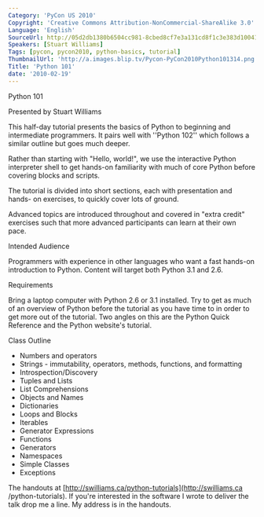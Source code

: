 ```yaml
---
Category: 'PyCon US 2010'
Copyright: 'Creative Commons Attribution-NonCommercial-ShareAlike 3.0'
Language: 'English'
SourceUrl: http://05d2db1380b6504cc981-8cbed8cf7e3a131cd8f1c3e383d10041.r93.cf2.rackcdn.com/pycon-us-2010/287_python-101.m4v
Speakers: [Stuart Williams]
Tags: [pycon, pycon2010, python-basics, tutorial]
ThumbnailUrl: 'http://a.images.blip.tv/Pycon-PyCon2010Python101314.png'
Title: 'Python 101'
date: '2010-02-19'
---
```

Python 101

Presented by Stuart Williams

This half-day tutorial presents the basics of Python to beginning and
intermediate programmers. It pairs well with ''Python 102'' which follows a
similar outline but goes much deeper.

Rather than starting with "Hello, world!", we use the interactive Python
interpreter shell to get hands-on familiarity with much of core Python before
covering blocks and scripts.

The tutorial is divided into short sections, each with presentation and hands-
on exercises, to quickly cover lots of ground.

Advanced topics are introduced throughout and covered in "extra credit"
exercises such that more advanced participants can learn at their own pace.

Intended Audience

Programmers with experience in other languages who want a fast hands-on
introduction to Python. Content will target both Python 3.1 and 2.6.

Requirements

Bring a laptop computer with Python 2.6 or 3.1 installed. Try to get as much
of an overview of Python before the tutorial as you have time to in order to
get more out of the tutorial. Two angles on this are the Python Quick
Reference and the Python website's tutorial.

Class Outline

  * Numbers and operators 
  * Strings - immutability, operators, methods, functions, and formatting 
  * Introspection/Discovery 
  * Tuples and Lists 
  * List Comprehensions 
  * Objects and Names 
  * Dictionaries 
  * Loops and Blocks 
  * Iterables 
  * Generator Expressions 
  * Functions 
  * Generators 
  * Namespaces 
  * Simple Classes 
  * Exceptions 

The handouts at [http://swilliams.ca/python-tutorials](http://swilliams.ca
/python-tutorials). If you're interested in the software I wrote to deliver
the talk drop me a line. My address is in the handouts.

